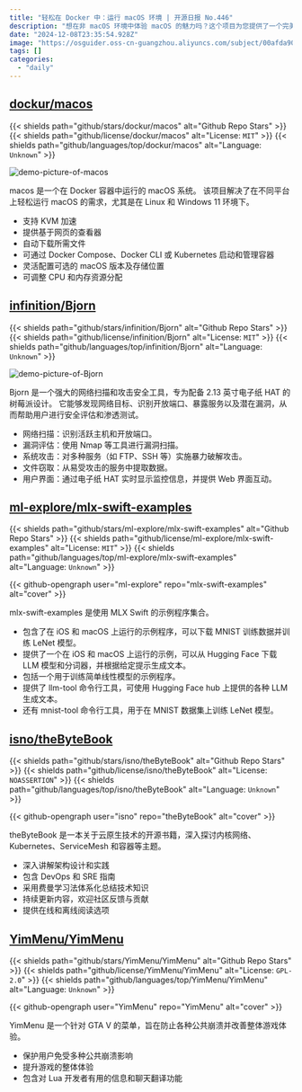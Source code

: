 ```yaml
---
title: "轻松在 Docker 中：运行 macOS 环境 | 开源日报 No.446"
description: "想在非 macOS 环境中体验 macOS 的魅力吗？这个项目为您提供了一个完美的解决方案！通过 Docker 容器，您可以在 Linux 和 Windows 11 上轻松运行 macOS，支持 KVM 加速，灵活配置，甚至可以通过网页查看器进行管理。"
date: "2024-12-08T23:35:54.928Z"
image: "https://osguider.oss-cn-guangzhou.aliyuncs.com/subject/00afda9092c5aa6dbbab50ee2a296e4f.png"
tags: []
categories:
  - "daily"
---
```


## [dockur/macos](https://github.com/dockur/macos)

{{< shields path="github/stars/dockur/macos" alt="Github Repo Stars" >}} {{< shields path="github/license/dockur/macos" alt="License: `MIT`" >}} {{< shields path="github/languages/top/dockur/macos" alt="Language: `Unknown`" >}}

![demo-picture-of-macos](https://static.osguider.com/subject/github/dockur/macos/e05cd2b1dedd56edc7e3bdc0ac19b241.png)

macos 是一个在 Docker 容器中运行的 macOS 系统。
该项目解决了在不同平台上轻松运行 macOS 的需求，尤其是在 Linux 和 Windows 11 环境下。

- 支持 KVM 加速
- 提供基于网页的查看器
- 自动下载所需文件
- 可通过 Docker Compose、Docker CLI 或 Kubernetes 启动和管理容器
- 灵活配置可选的 macOS 版本及存储位置
- 可调整 CPU 和内存资源分配
  
## [infinition/Bjorn](https://github.com/infinition/Bjorn)

{{< shields path="github/stars/infinition/Bjorn" alt="Github Repo Stars" >}} {{< shields path="github/license/infinition/Bjorn" alt="License: `MIT`" >}} {{< shields path="github/languages/top/infinition/Bjorn" alt="Language: `Unknown`" >}}

![demo-picture-of-Bjorn](https://static.osguider.com/subject/github/infinition/Bjorn/9b59fa03329fefaf95cfcef16c49c9df.png)

Bjorn 是一个强大的网络扫描和攻击安全工具，专为配备 2.13 英寸电子纸 HAT 的树莓派设计。
它能够发现网络目标、识别开放端口、暴露服务以及潜在漏洞，从而帮助用户进行安全评估和渗透测试。

- 网络扫描：识别活跃主机和开放端口。
- 漏洞评估：使用 Nmap 等工具进行漏洞扫描。
- 系统攻击：对多种服务（如 FTP、SSH 等）实施暴力破解攻击。
- 文件窃取：从易受攻击的服务中提取数据。
- 用户界面：通过电子纸 HAT 实时显示监控信息，并提供 Web 界面互动。
  
## [ml-explore/mlx-swift-examples](https://github.com/ml-explore/mlx-swift-examples)

{{< shields path="github/stars/ml-explore/mlx-swift-examples" alt="Github Repo Stars" >}} {{< shields path="github/license/ml-explore/mlx-swift-examples" alt="License: `MIT`" >}} {{< shields path="github/languages/top/ml-explore/mlx-swift-examples" alt="Language: `Unknown`" >}}

{{< github-opengraph user="ml-explore" repo="mlx-swift-examples" alt="cover" >}}

mlx-swift-examples 是使用 MLX Swift 的示例程序集合。

- 包含了在 iOS 和 macOS 上运行的示例程序，可以下载 MNIST 训练数据并训练 LeNet 模型。
- 提供了一个在 iOS 和 macOS 上运行的示例，可以从 Hugging Face 下载 LLM 模型和分词器，并根据给定提示生成文本。
- 包括一个用于训练简单线性模型的示例程序。
- 提供了 llm-tool 命令行工具，可使用 Hugging Face hub 上提供的各种 LLM 生成文本。
- 还有 mnist-tool 命令行工具，用于在 MNIST 数据集上训练 LeNet 模型。
  
## [isno/theByteBook](https://github.com/isno/theByteBook)

{{< shields path="github/stars/isno/theByteBook" alt="Github Repo Stars" >}} {{< shields path="github/license/isno/theByteBook" alt="License: `NOASSERTION`" >}} {{< shields path="github/languages/top/isno/theByteBook" alt="Language: `Unknown`" >}}

{{< github-opengraph user="isno" repo="theByteBook" alt="cover" >}}

theByteBook 是一本关于云原生技术的开源书籍，深入探讨内核网络、Kubernetes、ServiceMesh 和容器等主题。

- 深入讲解架构设计和实践
- 包含 DevOps 和 SRE 指南
- 采用费曼学习法体系化总结技术知识
- 持续更新内容，欢迎社区反馈与贡献
- 提供在线和离线阅读选项
  
## [YimMenu/YimMenu](https://github.com/YimMenu/YimMenu)

{{< shields path="github/stars/YimMenu/YimMenu" alt="Github Repo Stars" >}} {{< shields path="github/license/YimMenu/YimMenu" alt="License: `GPL-2.0`" >}} {{< shields path="github/languages/top/YimMenu/YimMenu" alt="Language: `Unknown`" >}}

{{< github-opengraph user="YimMenu" repo="YimMenu" alt="cover" >}}

YimMenu 是一个针对 GTA V 的菜单，旨在防止各种公共崩溃并改善整体游戏体验。

- 保护用户免受多种公共崩溃影响
- 提升游戏的整体体验
- 包含对 Lua 开发者有用的信息和聊天翻译功能
  
